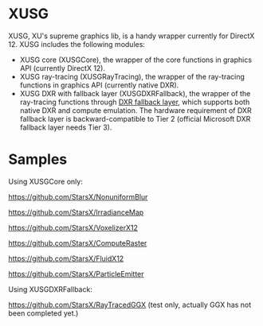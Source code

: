 # XUSG
XUSG, XU's supreme graphics lib, is a handy wrapper currently for DirectX 12. XUSG includes the following modules:

* XUSG core (XUSGCore), the wrapper of the core functions in graphics API (currently DirectX 12).
* XUSG ray-tracing (XUSGRayTracing), the wrapper of the ray-tracing functions in graphics API (currently native DXR).
* XUSG DXR with fallback layer (XUSGDXRFallback), the wrapper of the ray-tracing functions through [DXR fallback layer](https://github.com/Microsoft/DirectX-Graphics-Samples/tree/master/Libraries/D3D12RaytracingFallback), which supports both native DXR and compute emulation. The hardware requirement of DXR fallback layer is backward-compatible to Tier 2 (official Microsoft DXR fallback layer needs Tier 3).

# Samples

Using XUSGCore only:

https://github.com/StarsX/NonuniformBlur

https://github.com/StarsX/IrradianceMap

https://github.com/StarsX/VoxelizerX12

https://github.com/StarsX/ComputeRaster

https://github.com/StarsX/FluidX12

https://github.com/StarsX/ParticleEmitter

Using XUSGDXRFallback:

https://github.com/StarsX/RayTracedGGX (test only, actually GGX has not been completed yet.)
